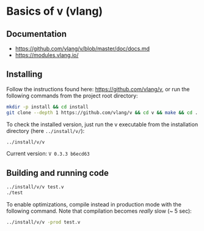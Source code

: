 # Basics of v (vlang)


## Documentation

- <https://github.com/vlang/v/blob/master/doc/docs.md>
- <https://modules.vlang.io/>


## Installing

Follow the instructions found here: <https://github.com/vlang/v>, or run the following commands from the project root directory:

```sh
mkdir -p install && cd install
git clone --depth 1 https://github.com/vlang/v && cd v && make && cd ..
```

To check the installed version, just run the v executable from the installation directory (here ``` ../install/v/ ```):

```sh
../install/v/v
```

Current version: ``` V 0.3.3 b6ecd63 ```


## Building and running code

```sh
../install/v/v test.v
./test
```

To enable optimizations, compile instead in production mode with the following command. Note that compilation becomes *really* slow (~ 5 sec):

```sh
../install/v/v -prod test.v
```
